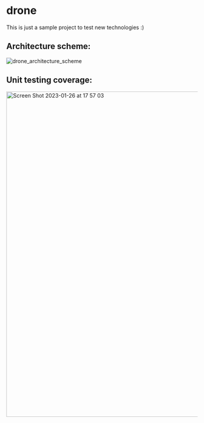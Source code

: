 # drone
This is just a sample project to test new technologies :)

## Architecture scheme:

![drone_architecture_scheme](https://user-images.githubusercontent.com/28446011/214830873-cbf153f9-0efd-4891-8dee-cf5a18334285.png)


## Unit testing coverage:

<img width="859" alt="Screen Shot 2023-01-26 at 17 57 03" src="https://user-images.githubusercontent.com/28446011/214899516-e7b8628e-2791-404b-b0f5-d2abe2535f72.png">

